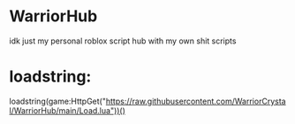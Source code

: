 # WarriorHub
idk just my personal roblox script hub with my own shit scripts
# loadstring: 
loadstring(game:HttpGet("https://raw.githubusercontent.com/WarriorCrystal/WarriorHub/main/Load.lua"))()


